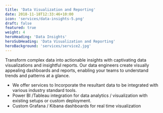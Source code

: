 ```yaml
---
title: 'Data Visualization and Reporting'
date: 2018-11-18T12:33:46+10:00
icon: 'services/data-insights-5.png'
draft: false
featured: true
weight: 4
heroHeading: 'Data Insights'
heroSubHeading: 'Data Visualization and Reporting'
heroBackground: 'services/service2.jpg'
---
```


Transform complex data into actionable insights with captivating data visualizations and insightful reports. Our data engineers create visually appealing dashboards and reports, enabling your teams to understand trends and patterns at a glance.

- We offer services to Incorporate the resultant data to be integrated with various industry standard tools.​
- Power BI /Tableau integration for data analytics / visualization with existing setups or custom deployment.​
- Custom Grafana / Kibana dashboards for real time visualization


